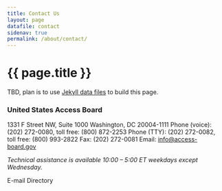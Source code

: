 ```yaml
---
title: Contact Us
layout: page
datafile: contact
sidenav: true
permalink: /about/contact/
---
```


# {{ page.title }}

TBD, plan is to use [Jekyll data files](https://jekyllrb.com/docs/datafiles/) to build this page.

### United States Access Board
1331 F Street NW, Suite 1000
Washington, DC 20004-1111
Phone (voice):  (202) 272-0080, toll free:  (800) 872-2253
Phone (TTY):  (202) 272-0082, toll free:  (800) 993-2822
Fax:  (202) 272-0081
Email: info@access-board.gov


*Technical assistance is available 10:00 – 5:00 ET weekdays except Wednesday.*

E-mail Directory

